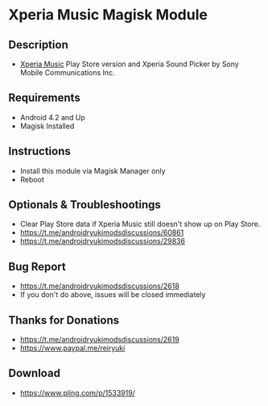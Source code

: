 # Xperia Music Magisk Module

## Description
- [Xperia Music](https://play.google.com/store/apps/details?id=com.sonyericsson.music) Play Store version and Xperia Sound Picker by Sony Mobile Communications Inc.

## Requirements
- Android 4.2 and Up
- Magisk Installed

## Instructions
- Install this module via Magisk Manager only
- Reboot

## Optionals & Troubleshootings
- Clear Play Store data if Xperia Music still doesn't show up on Play Store.
- https://t.me/androidryukimodsdiscussions/60861
- https://t.me/androidryukimodsdiscussions/29836

## Bug Report
- https://t.me/androidryukimodsdiscussions/2618
- If you don't do above, issues will be closed immediately

## Thanks for Donations
- https://t.me/androidryukimodsdiscussions/2619
- https://www.paypal.me/reiryuki

## Download
- https://www.pling.com/p/1533919/
